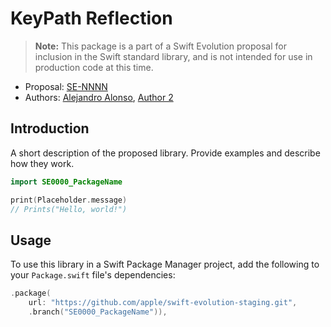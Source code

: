 # KeyPath Reflection

> **Note:** This package is a part of a Swift Evolution proposal for
  inclusion in the Swift standard library, and is not intended for use in
  production code at this time.

* Proposal: [SE-NNNN](https://github.com/apple/swift-evolution/proposals/NNNN-filename.md)
* Authors: [Alejandro Alonso](https://github.com/Azoy), [Author 2](https://github.com/author1)


## Introduction

A short description of the proposed library. 
Provide examples and describe how they work.

```swift
import SE0000_PackageName

print(Placeholder.message)
// Prints("Hello, world!")
```


## Usage

To use this library in a Swift Package Manager project,
add the following to your `Package.swift` file's dependencies:

```swift
.package(
    url: "https://github.com/apple/swift-evolution-staging.git",
    .branch("SE0000_PackageName")),
```


